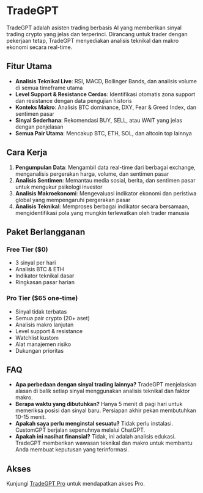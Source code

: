 # TradeGPT

TradeGPT adalah asisten trading berbasis AI yang memberikan sinyal trading crypto yang jelas dan terperinci. Dirancang untuk trader dengan pekerjaan tetap, TradeGPT menyediakan analisis teknikal dan makro ekonomi secara real-time.

## Fitur Utama

- **Analisis Teknikal Live**: RSI, MACD, Bollinger Bands, dan analisis volume di semua timeframe utama
- **Level Support & Resistance Cerdas**: Identifikasi otomatis zona support dan resistance dengan data pengujian historis
- **Konteks Makro**: Analisis BTC dominance, DXY, Fear & Greed Index, dan sentimen pasar
- **Sinyal Sederhana**: Rekomendasi BUY, SELL, atau WAIT yang jelas dengan penjelasan
- **Semua Pair Utama**: Mencakup BTC, ETH, SOL, dan altcoin top lainnya

## Cara Kerja

1. **Pengumpulan Data**: Mengambil data real-time dari berbagai exchange, menganalisis pergerakan harga, volume, dan sentimen pasar
2. **Analisis Sentimen**: Memantau media sosial, berita, dan sentimen pasar untuk mengukur psikologi investor
3. **Analisis Makroekonomi**: Mengevaluasi indikator ekonomi dan peristiwa global yang mempengaruhi pergerakan pasar
4. **Analisis Teknikal**: Memproses berbagai indikator secara bersamaan, mengidentifikasi pola yang mungkin terlewatkan oleh trader manusia

## Paket Berlangganan

### Free Tier ($0)
- 3 sinyal per hari
- Analisis BTC & ETH
- Indikator teknikal dasar
- Ringkasan pasar harian

### Pro Tier ($65 one-time)
- Sinyal tidak terbatas
- Semua pair crypto (20+ aset)
- Analisis makro lanjutan
- Level support & resistance
- Watchlist kustom
- Alat manajemen risiko
- Dukungan prioritas

## FAQ

- **Apa perbedaan dengan sinyal trading lainnya?** TradeGPT menjelaskan alasan di balik setiap sinyal menggunakan analisis teknikal dan faktor makro.
- **Berapa waktu yang dibutuhkan?** Hanya 5 menit di pagi hari untuk memeriksa posisi dan sinyal baru. Persiapan akhir pekan membutuhkan 10-15 menit.
- **Apakah saya perlu menginstal sesuatu?** Tidak perlu instalasi. CustomGPT berjalan sepenuhnya melalui ChatGPT.
- **Apakah ini nasihat finansial?** Tidak, ini adalah analisis edukasi. TradeGPT memberikan wawasan teknikal dan makro untuk membantu Anda membuat keputusan yang terinformasi.

## Akses

Kunjungi [TradeGPT Pro](https://remote.myr.id/pl/tradegpt) untuk mendapatkan akses Pro.
